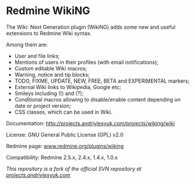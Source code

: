 # Redmine WikiNG
The Wiki: Next Generation plugin (WikiNG) adds some new and useful extensions to Redmine Wiki syntax.

Among them are:

* User and file links;
* Mentions of users in their profiles (with email notifications);
* Custom editable Wiki macros;
* Warning, notice and tip blocks;
* TODO, FIXME, UPDATE, NEW, FREE, BETA and EXPERIMENTAL markers;
* External Wiki links to Wikipedia, Google etc;
* Smileys including (!) and (?);
* Conditional macros allowing to disable/enable content depending on date or project version;
* CSS classes, which can be used in Wiki.

Documentation: http://projects.andriylesyuk.com/projects/wiking/wiki

License: GNU General Public License (GPL) v2.0

Redmine page: www.redmine.org/plugins/wiking

Compatibility: Redmine 2.5.x, 2.4.x, 1.4.x, 1.0.x

*This repository is a fork of the official SVN repository at [projects.andriylesyuk.com](http://projects.andriylesyuk.com/projects/wiking/repository)*
